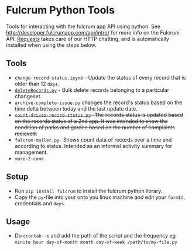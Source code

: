 # Fulcrum Python Tools

Tools for interacting with the fulcrum app API using python. See http://developer.fulcrumapp.com/api/intro/ for more info on the Fulcrum API. [Requests](http://docs.python-requests.org/en/latest/) takes care of our HTTP chatting, and is automatically installed when using the steps below.

## Tools

* `change-record-status.ipynb` - Update the status of every record that is older than 12 `days`.
* [`deleteRecords.py`](https://github.com/timstallmann/py-fulcrum-tools/blob/master/deleteRecords.py) - Bulk delete records belonging to a particular changeset. 
* `archive-complete-issue.py` changes the record's status based on the time delta between today and the last update date.
* ~~`count-drives-record-status.py`- The records status is updated based on the records status of a 2nd app. It was intended to show the condition of parks and garden based on the number of complaints recieved.~~ 
* `fulcrum-mailer.py`- Shows count data of records over a time and according to status. Intended as an informal activity summary for management. 
* `more-2-come`

## Setup

* Run `pip install fulcrum` to install the fulcrum python library.
* Copy the `py`-file into your onto you linux machine and edit your `formId`, credentials and `days`. 

## Usage

* Do `crontab -e` and add the path of the script and the frequency eg `minute hour day-of-month month day-of-week /path/to/my-file.py`


